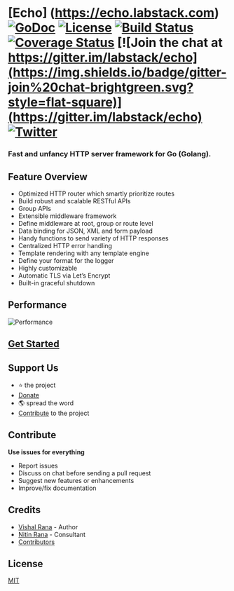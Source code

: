 # [Echo] (https://echo.labstack.com) [![GoDoc](http://img.shields.io/badge/go-documentation-blue.svg?style=flat-square)](http://godoc.org/github.com/labstack/echo) [![License](http://img.shields.io/badge/license-mit-blue.svg?style=flat-square)](https://raw.githubusercontent.com/labstack/echo/master/LICENSE) [![Build Status](http://img.shields.io/travis/labstack/echo.svg?style=flat-square)](https://travis-ci.org/labstack/echo) [![Coverage Status](http://img.shields.io/coveralls/labstack/echo.svg?style=flat-square)](https://coveralls.io/r/labstack/echo) [![Join the chat at https://gitter.im/labstack/echo](https://img.shields.io/badge/gitter-join%20chat-brightgreen.svg?style=flat-square)](https://gitter.im/labstack/echo) [![Twitter](https://img.shields.io/badge/twitter-@labstack-55acee.svg?style=flat-square)](https://twitter.com/labstack)

### Fast and unfancy HTTP server framework for Go (Golang).

## Feature Overview

- Optimized HTTP router which smartly prioritize routes
- Build robust and scalable RESTful APIs
- Group APIs
- Extensible middleware framework
- Define middleware at root, group or route level
- Data binding for JSON, XML and form payload
- Handy functions to send variety of HTTP responses
- Centralized HTTP error handling
- Template rendering with any template engine
- Define your format for the logger
- Highly customizable
- Automatic TLS via Let’s Encrypt
- Built-in graceful shutdown

## Performance

![Performance](https://i.imgur.com/F2V7TfO.png)

## [Get Started](https://echo.labstack.com/guide)

## Support Us

- :star: the project
- [Donate](https://echo.labstack.com/support-echo)
- :earth_americas: spread the word
- [Contribute](#contribute) to the project

## Contribute

**Use issues for everything**

- Report issues
- Discuss on chat before sending a pull request
- Suggest new features or enhancements
- Improve/fix documentation

## Credits
- [Vishal Rana](https://github.com/vishr) - Author
- [Nitin Rana](https://github.com/nr17) - Consultant
- [Contributors](https://github.com/labstack/echo/graphs/contributors)

## License

[MIT](https://github.com/labstack/echo/blob/master/LICENSE)
